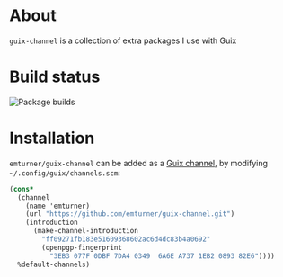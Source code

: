 # About
`guix-channel` is a collection of extra packages I use with Guix

# Build status
![Package builds](https://github.com/emturner/guix-channel/actions/workflows/verify-channel-build.yml/badge.svg)

# Installation
`emturner/guix-channel` can be added as a [Guix channel](https://guix.gnu.org/manual/en/html_node/Channels.html), by modifying `~/.config/guix/channels.scm`:

```scheme
(cons* 
  (channel
    (name 'emturner)
    (url "https://github.com/emturner/guix-channel.git")
    (introduction
      (make-channel-introduction
        "ff09271fb183e51609368602ac6d4dc83b4a0692"
        (openpgp-fingerprint
          "3EB3 077F 0DBF 7DA4 0349  6A6E A737 1EB2 0893 82E6"))))
  %default-channels)
```

